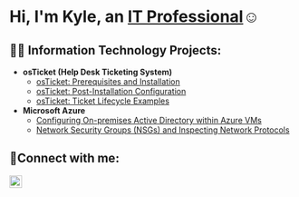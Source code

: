 <h1>Hi, I'm Kyle, an <a href="https://linkedin.com/in/Josh">IT Professional</a>☺</h1>

<h2>👨‍💻 Information Technology Projects:</h2>

- <b>osTicket (Help Desk Ticketing System)</b>
  - [osTicket: Prerequisites and Installation](https://github.com/kylewilliamsrr/osticket-prereqs)
  - [osTicket: Post-Installation Configuration](https://github.com/kylewilliamsrr/post-install-config)
  - [osTicket: Ticket Lifecycle Examples](https://github.com/kylewilliamsrr/ticket-lifecycle)
- <b>Microsoft Azure</b>
  - [Configuring On-premises Active Directory within Azure VMs](https://github.com/kylewilliamsrr/configure-ad)
  - [Network Security Groups (NSGs) and Inspecting Network Protocols](https://github.com/kylewilliamsrr/azure-network-protocols)

<h2>🤳Connect with me:</h2>


[<img align="left" alt="Josh | LinkedIn" width="22px" src="https://cdn.jsdelivr.net/npm/simple-icons@v3/icons/linkedin.svg" />][linkedin]



[linkedin]: https://linkedin.com/in/Josh
